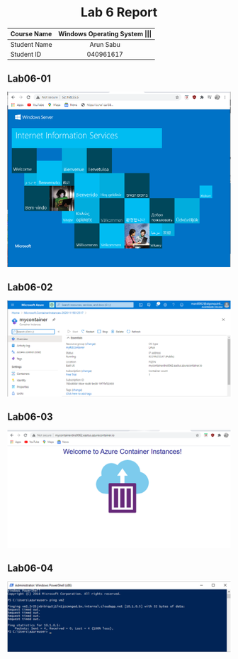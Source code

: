 <center> <h1> Lab 6 Report</h1> </center>

| **Course Name**  | **Windows Operating System \|\|\|**| 
|:-------------| :-----------------------------:|
|Student Name  | Arun Sabu                 |
|Student ID    | 040961617                 |

## Lab06-01

![alt text](lab06/image1.PNG)


## Lab06-02

![alt text](lab06/image2.PNG)

## Lab06-03

![alt text](lab06/image3.PNG)

## Lab06-04

![alt text](lab06/image4.PNG)
